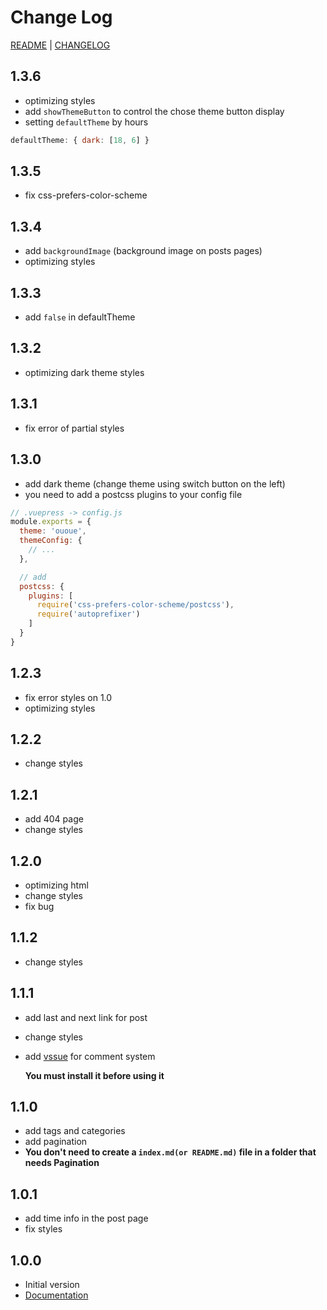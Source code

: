 # Change Log

[README](README.md) | [CHANGELOG](CHANGELOG.md)

## 1.3.6
- optimizing styles
- add `showThemeButton` to control the chose theme button display
- setting `defaultTheme` by hours

``` js
defaultTheme: { dark: [18, 6] }
```

## 1.3.5
- fix css-prefers-color-scheme

## 1.3.4
- add `backgroundImage` (background image on posts pages)
- optimizing styles

## 1.3.3
- add `false` in defaultTheme

## 1.3.2
- optimizing dark theme styles

## 1.3.1
- fix error of partial styles

## 1.3.0
- add dark theme (change theme using switch button on the left)
- you need to add a postcss plugins to your config file

``` js
// .vuepress -> config.js
module.exports = {
  theme: 'ououe',
  themeConfig: {
    // ...
  },

  // add
  postcss: {
    plugins: [
      require('css-prefers-color-scheme/postcss'),
      require('autoprefixer')
    ]
  }
}
```

## 1.2.3
- fix error styles on 1.0
- optimizing styles

## 1.2.2
- change styles

## 1.2.1
- add 404 page
- change styles

## 1.2.0
- optimizing html
- change styles
- fix bug

## 1.1.2
- change styles

## 1.1.1
- add last and next link for post
- change styles
- add [vssue](https://vssue.js.org/guide/vuepress.html) for comment system

  **You must install it before using it**

## 1.1.0
- add tags and categories
- add pagination
- **You don't need to create a `index.md(or README.md)` file in a folder that needs Pagination**

## 1.0.1
- add time info in the post page
- fix styles

## 1.0.0
- Initial version
- [Documentation](https://ououe.com/lib/vuepress-theme-ououe.html)
